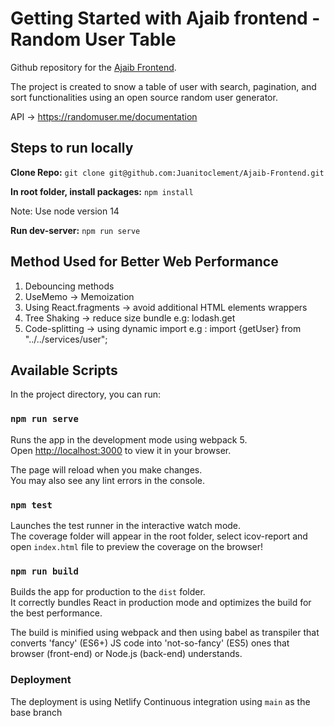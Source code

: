 # Getting Started with Ajaib frontend - Random User Table

Github repository for the [Ajaib Frontend](https://github.com/Juanitoclement/Ajaib-Frontend).

The project is created to snow a table of user with search, pagination, and sort functionalities using an open source random user generator.

API -> https://randomuser.me/documentation

## Steps to run locally

**Clone Repo:**
`git clone git@github.com:Juanitoclement/Ajaib-Frontend.git`

**In root folder, install packages:**
`npm install`

Note: Use node version 14

**Run dev-server:**
`npm run serve`

## Method Used for Better Web Performance
1. Debouncing methods
2. UseMemo -> Memoization
3. Using React.fragments -> avoid additional HTML elements wrappers
4. Tree Shaking -> reduce size bundle e.g: lodash.get
5. Code-splitting -> using dynamic import e.g : import {getUser} from "../../services/user";

## Available Scripts

In the project directory, you can run:

### `npm run serve`

Runs the app in the development mode using webpack 5.\
Open [http://localhost:3000](http://localhost:3000) to view it in your browser.

The page will reload when you make changes.\
You may also see any lint errors in the console.

### `npm test`

Launches the test runner in the interactive watch mode.\
The coverage folder will appear in the root folder, select icov-report and open `index.html` file to preview the coverage on the browser!

### `npm run build`

Builds the app for production to the `dist` folder.\
It correctly bundles React in production mode and optimizes the build for the best performance.

The build is minified using webpack and then using babel as transpiler that converts 'fancy' (ES6+) JS code into 'not-so-fancy' (ES5) ones that browser (front-end) or Node.js (back-end) understands.

### Deployment

The deployment is using Netlify Continuous integration using `main` as the base branch

